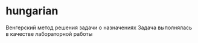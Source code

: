 # hungarian
Венгерский метод решения задачи о назначениях
Задача выполнялась в качестве лабораторной работы

